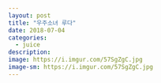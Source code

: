 ```yaml
---
layout: post
title: "우주소녀 루다"
date: 2018-07-04
categories:
  - juice
description:
image: https://i.imgur.com/57SgZgC.jpg
image-sm: https://i.imgur.com/57SgZgC.jpg
---
```

